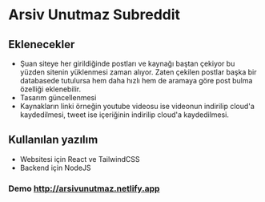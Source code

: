 # Arsiv Unutmaz Subreddit

## Eklenecekler

-   Şuan siteye her girildiğinde postları ve kaynağı baştan çekiyor bu yüzden sitenin yüklenmesi zaman alıyor. Zaten çekilen postlar başka bir databasede tutulursa hem daha hızlı hem de aramaya göre post bulma özelliği eklenebilir.
-   Tasarım güncellenmesi
-   Kaynakların linki örneğin youtube videosu ise videonun indirilip cloud'a kaydedilmesi, tweet ise içeriğinin indirilip cloud'a kaydedilmesi.

## Kullanılan yazılım

-   Websitesi için React ve TailwindCSS
-   Backend için NodeJS

### Demo http://arsivunutmaz.netlify.app
